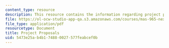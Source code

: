 ```yaml
---
content_type: resource
description: This resource contains the information regarding project proposals.
file: https://ol-ocw-studio-app-qa.s3.amazonaws.com/courses/mas-965-nextlab-i-designing-mobile-technologies-for-the-next-billion-users-fall-2008/5473e25ab4b174880027577feabcef0b_MITMAS_965F08_Lec02_projt.pdf
file_type: application/pdf
resourcetype: Document
title: Project Proposals
uid: 5473e25a-b4b1-7488-0027-577feabcef0b
---
```

